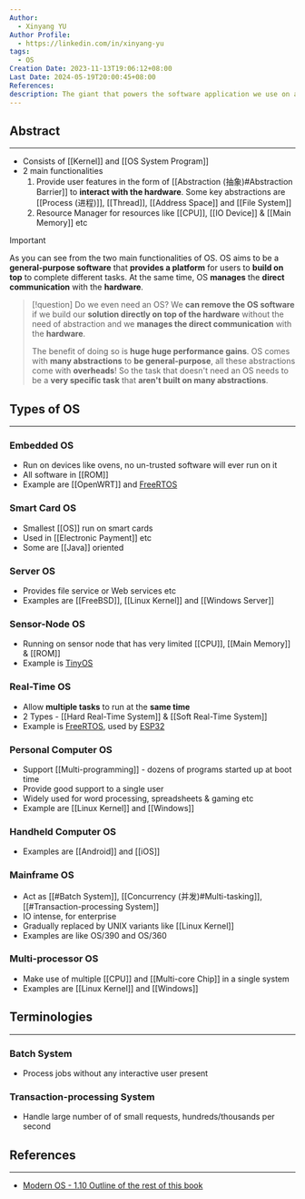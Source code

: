 ```yaml
---
Author:
  - Xinyang YU
Author Profile:
  - https://linkedin.com/in/xinyang-yu
tags:
  - OS
Creation Date: 2023-11-13T19:06:12+08:00
Last Date: 2024-05-19T20:00:45+08:00
References: 
description: The giant that powers the software application we use on a daily basis!
---
```

## Abstract
---
- Consists of [[Kernel]] and [[OS System Program]]
- 2 main functionalities
	1. Provide user features in the form of [[Abstraction (抽象)#Abstraction Barrier]] to **interact with the hardware**. Some key abstractions are [[Process (进程)]], [[Thread]], [[Address Space]] and [[File System]]
	2. Resource Manager for resources like [[CPU]], [[IO Device]] & [[Main Memory]] etc

>[!important]
> As you can see from the two main functionalities of OS. OS aims to be a **general-purpose software** that **provides a platform** for users to **build on top** to complete different tasks. At the same time, OS **manages** the **direct communication** with the **hardware**.


>[!question] Do we even need an OS?
> We **can remove the OS software** if we build our **solution directly on top of the hardware** without the need of abstraction and  we **manages the direct communication** with the **hardware**. 
> 
> The benefit of doing so is **huge huge performance gains**. OS comes with **many abstractions** to **be general-purpose**, all these abstractions come with **overheads**! So the task that doesn't need an OS needs to be a **very specific task** that **aren't built on many abstractions**.


## Types of OS
---
### Embedded OS
- Run on devices like ovens, no un-trusted software will ever run on it
- All software in [[ROM]]
- Example are [[OpenWRT]] and [FreeRTOS](https://www.freertos.org/index.html)

### Smart Card OS
- Smallest [[OS]] run on smart cards
- Used in [[Electronic Payment]] etc
- Some are [[Java]] oriented 

### Server OS
- Provides file service or Web services etc
- Examples are [[FreeBSD]], [[Linux Kernel]] and [[Windows Server]]

### Sensor-Node OS
- Running on sensor node that has very limited [[CPU]], [[Main Memory]] & [[ROM]]
- Example is [TinyOS](https://en.wikipedia.org/wiki/TinyOS)

### Real-Time OS
- Allow **multiple tasks** to run at the **same time**
- 2 Types - [[Hard Real-Time System]] & [[Soft Real-Time System]]
- Example is [FreeRTOS](https://www.freertos.org/index.html), used by [ESP32](https://en.wikipedia.org/wiki/ESP32)

### Personal Computer OS
- Support [[Multi-programming]] - dozens of programs started up at boot time
- Provide good support to a single user
- Widely used for word processing, spreadsheets & gaming etc
- Example are [[Linux Kernel]] and [[Windows]]

### Handheld Computer OS
- Examples are [[Android]] and [[iOS]]

### Mainframe OS
- Act as [[#Batch System]], [[Concurrency (并发)#Multi-tasking]], [[#Transaction-processing System]]
- IO intense, for enterprise
- Gradually replaced by UNIX variants like [[Linux Kernel]]
- Examples are like OS/390 and OS/360

### Multi-processor OS
- Make use of multiple [[CPU]] and [[Multi-core Chip]] in a single system
- Examples are [[Linux Kernel]] and [[Windows]]


## Terminologies
---
### Batch System
- Process jobs without any interactive user present
### Transaction-processing System
- Handle large number of of small requests, hundreds/thousands per second


## References
---
- [Modern OS - 1.10 Outline of the rest of this book](https://csc-knu.github.io/sys-prog/books/Andrew%20S.%20Tanenbaum%20-%20Modern%20Operating%20Systems.pdf)
